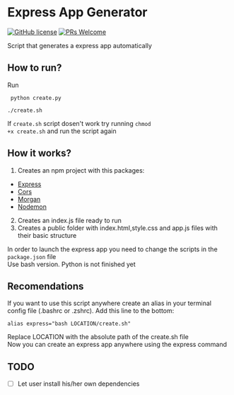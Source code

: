 # Express App Generator
[![GitHub license](https://img.shields.io/github/license/Naereen/StrapDown.js.svg)](https://github.com/GabrielCrackPro/express-app-generator/master/LICENSE)
[![PRs Welcome](https://img.shields.io/badge/PRs-welcome-brightgreen.svg?style=flat-square)](https://github.com/GabrielCrackPro/express-app-generator/pulls)

Script that generates a express app automatically

## How to run?

Run

```
 python create.py
```
```
./create.sh
```
If <code>create.sh</code> script dosen't work try running <code>chmod +x create.sh</code> and run the script again

## How it works?
1. Creates an npm project with this packages: 
  - <a href="https://www.npmjs.com/package/express" target="blank">Express</a>
  - <a href="https://www.npmjs.com/package/cors" target="blank">Cors</a>
  - <a href="https://www.npmjs.com/package/morgan" target="blank">Morgan</a>
  - <a href="https://www.npmjs.com/package/nodemon" target="blank">Nodemon</a>
2. Creates an index.js file ready to run
3. Creates a public folder with index.html,style.css and app.js files with their basic structure

In order to launch the express app you need to change the scripts in the <code>package.json</code> file
<br>
Use bash version. Python is not finished yet

## Recomendations

If you want to use this script anywhere create an alias in your terminal config file (.bashrc or .zshrc). Add this line to the bottom:
```
alias express="bash LOCATION/create.sh"
````
Replace LOCATION with the absolute path of the create.sh file
<br>
Now you can create an express app anywhere using the express command

## TODO
 - [ ] Let user install his/her own dependencies

